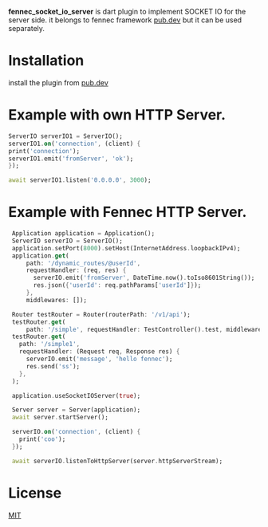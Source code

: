 **fennec_socket_io_server** is dart plugin to implement SOCKET IO for the server side. it belongs to fennec framework [pub.dev](https://pub.dev/packages/fennec) but it can be used
separately.

# Installation

install the plugin from [pub.dev](https://pub.dev/packages/fennec_socket_io_server)

# Example with own HTTP Server.

```dart
ServerIO serverIO1 = ServerIO();
serverIO1.on('connection', (client) {
print('connection');
serverIO1.emit('fromServer', 'ok');
});

await serverIO1.listen('0.0.0.0', 3000);

```

# Example with Fennec HTTP Server.

```dart
 Application application = Application();
 ServerIO serverIO = ServerIO();
 application.setPort(8000).setHost(InternetAddress.loopbackIPv4);
 application.get(
     path: '/dynamic_routes/@userId',
     requestHandler: (req, res) {
       serverIO.emit('fromServer', DateTime.now().toIso8601String());
       res.json({'userId': req.pathParams['userId']});
     },
     middlewares: []);

 Router testRouter = Router(routerPath: '/v1/api');
 testRouter.get(
     path: '/simple', requestHandler: TestController().test, middlewares: []);
 testRouter.get(
   path: '/simple1',
   requestHandler: (Request req, Response res) {
     serverIO.emit('message', 'hello fennec');
     res.send('ss');
   },
 );

 application.useSocketIOServer(true);

 Server server = Server(application);
 await server.startServer();

 serverIO.on('connection', (client) {
   print('coo');
 });

 await serverIO.listenToHttpServer(server.httpServerStream);

```

# License

[MIT](https://github.com/Fennec-Framework/fennec_socket_io_server/blob/master/LICENSE)
